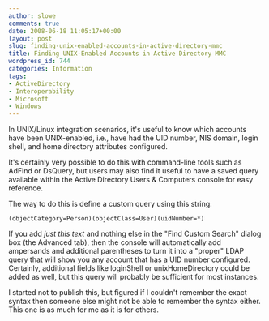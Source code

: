 ```yaml
---
author: slowe
comments: true
date: 2008-06-18 11:05:17+00:00
layout: post
slug: finding-unix-enabled-accounts-in-active-directory-mmc
title: Finding UNIX-Enabled Accounts in Active Directory MMC
wordpress_id: 744
categories: Information
tags:
- ActiveDirectory
- Interoperability
- Microsoft
- Windows
---
```


In UNIX/Linux integration scenarios, it's useful to know which accounts have been UNIX-enabled, i.e., have had the UID number, NIS domain, login shell, and home directory attributes configured.

It's certainly very possible to do this with command-line tools such as AdFind or DsQuery, but users may also find it useful to have a saved query available within the Active Directory Users & Computers console for easy reference.

The way to do this is define a custom query using this string:

	(objectCategory=Person)(objectClass=User)(uidNumber=*)

If you add _just this text_ and nothing else in the "Find Custom Search" dialog box (the Advanced tab), then the console will automatically add ampersands and additional parentheses to turn it into a "proper" LDAP query that will show you any account that has a UID number configured. Certainly, additional fields like loginShell or unixHomeDirectory could be added as well, but this query will probably be sufficient for most instances.

I started not to publish this, but figured if I couldn't remember the exact syntax then someone else might not be able to remember the syntax either. This one is as much for me as it is for others.
